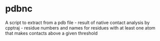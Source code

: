 # pdbnc
A script to extract from a pdb file - result of native contact analysis by cpptraj - residue numbers and names for residues with at least one atom that makes contacts above a given threshold
